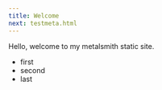 ```yaml
---
title: Welcome
next: testmeta.html
---
```


Hello, welcome to my metalsmith static site.

* first
* second
* last

